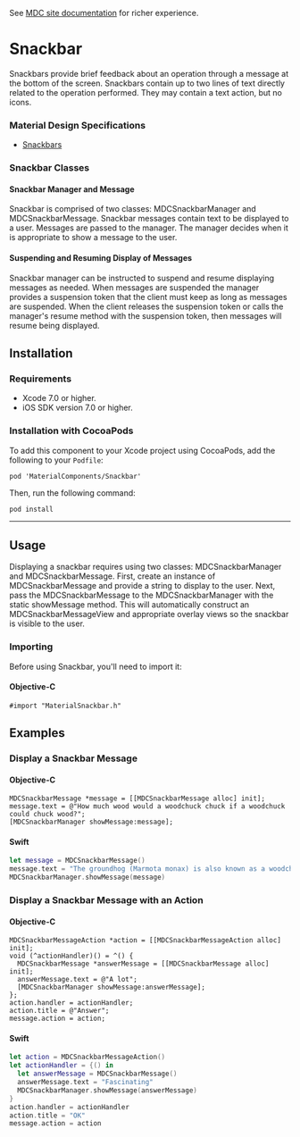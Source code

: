 <!--{% if site.link_to_site == "true" %}-->
See <a href="https://material-ext.appspot.com/mdc-ios-preview/components/Snackbar/">MDC site documentation</a> for richer experience.
<!--{% else %}See <a href="https://github.com/google/material-components-ios/tree/develop/components/Snackbar">GitHub</a> for README documentation.{% endif %}-->

# Snackbar

Snackbars provide brief feedback about an operation through a message at the bottom of the screen.
Snackbars contain up to two lines of text directly related to the operation performed. They may
contain a text action, but no icons.

### Material Design Specifications

<ul class="icon-list">
<li class="icon-link"><a href="https://material.google.com/components/snackbars-toasts.html">Snackbars</a></li>
</ul>

### Snackbar Classes

#### Snackbar Manager and Message

Snackbar is comprised of two classes: MDCSnackbarManager and MDCSnackbarMessage. Snackbar messages
contain text to be displayed to a user. Messages are passed to the manager. The manager decides when
it is appropriate to show a message to the user.

#### Suspending and Resuming Display of Messages

Snackbar manager can be instructed to suspend and resume displaying messages as needed. When
messages are suspended the manager provides a suspension token that the client must keep as long as
messages are suspended. When the client releases the suspension token or calls the manager's resume
method with the suspension token, then messages will resume being displayed.

## Installation

### Requirements

- Xcode 7.0 or higher.
- iOS SDK version 7.0 or higher.

### Installation with CocoaPods

To add this component to your Xcode project using CocoaPods, add the following to your `Podfile`:

~~~
pod 'MaterialComponents/Snackbar'
~~~

Then, run the following command:

~~~ bash
pod install
~~~

- - -

## Usage

Displaying a snackbar requires using two classes: MDCSnackbarManager and MDCSnackbarMessage.
First, create an instance of MDCSnackbarMessage and provide a string to display to the user. Next,
pass the MDCSnackbarMessage to the MDCSnackbarManager with the static showMessage method. This will
automatically construct an MDCSnackbarMessageView and appropriate overlay views so the snackbar is
visible to the user.

### Importing

Before using Snackbar, you'll need to import it:

#### Objective-C

~~~ objc
#import "MaterialSnackbar.h"
~~~

## Examples

### Display a Snackbar Message

#### Objective-C

~~~ objc
MDCSnackbarMessage *message = [[MDCSnackbarMessage alloc] init];
message.text = @"How much wood would a woodchuck chuck if a woodchuck could chuck wood?";
[MDCSnackbarManager showMessage:message];
~~~

#### Swift

~~~ swift
let message = MDCSnackbarMessage()
message.text = "The groundhog (Marmota monax) is also known as a woodchuck or whistlepig."
MDCSnackbarManager.showMessage(message)
~~~

### Display a Snackbar Message with an Action

#### Objective-C

~~~ objc
MDCSnackbarMessageAction *action = [[MDCSnackbarMessageAction alloc] init];
void (^actionHandler)() = ^() {
  MDCSnackbarMessage *answerMessage = [[MDCSnackbarMessage alloc] init];
  answerMessage.text = @"A lot";
  [MDCSnackbarManager showMessage:answerMessage];
};
action.handler = actionHandler;
action.title = @"Answer";
message.action = action;
~~~

#### Swift

~~~ swift
let action = MDCSnackbarMessageAction()
let actionHandler = {() in
  let answerMessage = MDCSnackbarMessage()
  answerMessage.text = "Fascinating"
  MDCSnackbarManager.showMessage(answerMessage)
}
action.handler = actionHandler
action.title = "OK"
message.action = action
~~~
